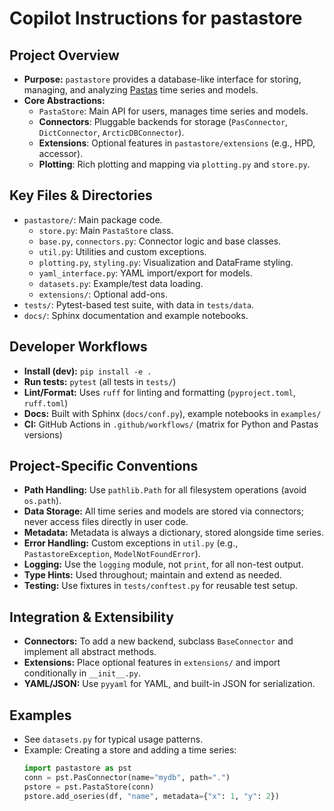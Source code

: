 # Copilot Instructions for pastastore

## Project Overview

- **Purpose:** `pastastore` provides a database-like interface for storing, managing, and analyzing [Pastas](https://pastas.readthedocs.io/latest/) time series and models.
- **Core Abstractions:**
  - `PastaStore`: Main API for users, manages time series and models.
  - **Connectors**: Pluggable backends for storage (`PasConnector`, `DictConnector`, `ArcticDBConnector`).
  - **Extensions**: Optional features in `pastastore/extensions` (e.g., HPD, accessor).
  - **Plotting**: Rich plotting and mapping via `plotting.py` and `store.py`.

## Key Files & Directories

- `pastastore/`: Main package code.
  - `store.py`: Main `PastaStore` class.
  - `base.py`, `connectors.py`: Connector logic and base classes.
  - `util.py`: Utilities and custom exceptions.
  - `plotting.py`, `styling.py`: Visualization and DataFrame styling.
  - `yaml_interface.py`: YAML import/export for models.
  - `datasets.py`: Example/test data loading.
  - `extensions/`: Optional add-ons.
- `tests/`: Pytest-based test suite, with data in `tests/data`.
- `docs/`: Sphinx documentation and example notebooks.

## Developer Workflows

- **Install (dev):** `pip install -e .`
- **Run tests:** `pytest` (all tests in `tests/`)
- **Lint/Format:** Uses `ruff` for linting and formatting (`pyproject.toml`, `ruff.toml`)
- **Docs:** Built with Sphinx (`docs/conf.py`), example notebooks in `examples/`
- **CI:** GitHub Actions in `.github/workflows/` (matrix for Python and Pastas versions)

## Project-Specific Conventions

- **Path Handling:** Use `pathlib.Path` for all filesystem operations (avoid `os.path`).
- **Data Storage:** All time series and models are stored via connectors; never access files directly in user code.
- **Metadata:** Metadata is always a dictionary, stored alongside time series.
- **Error Handling:** Custom exceptions in `util.py` (e.g., `PastastoreException`, `ModelNotFoundError`).
- **Logging:** Use the `logging` module, not `print`, for all non-test output.
- **Type Hints:** Used throughout; maintain and extend as needed.
- **Testing:** Use fixtures in `tests/conftest.py` for reusable test setup.

## Integration & Extensibility

- **Connectors:** To add a new backend, subclass `BaseConnector` and implement all abstract methods.
- **Extensions:** Place optional features in `extensions/` and import conditionally in `__init__.py`.
- **YAML/JSON:** Use `pyyaml` for YAML, and built-in JSON for serialization.

## Examples

- See `datasets.py` for typical usage patterns.
- Example: Creating a store and adding a time series:
  ```python
  import pastastore as pst
  conn = pst.PasConnector(name="mydb", path=".")
  pstore = pst.PastaStore(conn)
  pstore.add_oseries(df, "name", metadata={"x": 1, "y": 2})
  ```
